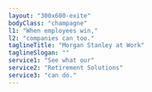 ```yaml
---
layout: "300x600-exite"
bodyClass: "champagne"
l1: "When employees win,"
l2: "companies can too."
taglineTitle: "Morgan Stanley at Work"
taglineSlogan: ""
service1: "See what our"
service2: "Retirement Solutions"
service3: "can do."
---
```

